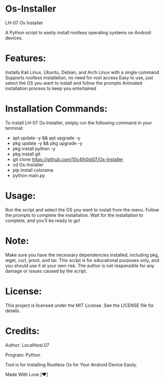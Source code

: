 # Os-Installer

LH-07 Os Installer

A Python script to easily install rootless operating systems on Android devices.

# Features:

Installs Kali Linux, Ubuntu, Debian, and Arch Linux with a single command
Supports rootless installation, no need for root access
Easy to use, just select the OS you want to install and follow the prompts
Animated installation process to keep you entertained

# Installation Commands:

To install LH-07 Os Installer, simply run the following command in your terminal:

* apt update -y && apt upgrade -y
* pkg update -y && pkg upgrade -y
* pkg install python -y
* pkg install git 
* git clone https://github.com/10c4lh0st07/Os-Installer
* cd Os-Installer
* pip install colorama
* python main.py

# Usage:

Run the script and select the OS you want to install from the menu.
Follow the prompts to complete the installation.
Wait for the installation to complete, and you'll be ready to go!

# Note:

Make sure you have the necessary dependencies installed, including pkg, wget, curl, proot, and tar.
This script is for educational purposes only, and you should use it at your own risk.
The author is not responsible for any damage or issues caused by the script.

# License:

This project is licensed under the MIT License. See the LICENSE file for details.

# Credits:

Author: LocalHost.07

Program: Python

Tool is for Installing Rootless Os for Your Android Device Easily.

Made With Love [❤️]
